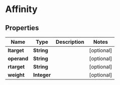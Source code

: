 

# Affinity


## Properties

Name | Type | Description | Notes
------------ | ------------- | ------------- | -------------
**ltarget** | **String** |  |  [optional]
**operand** | **String** |  |  [optional]
**rtarget** | **String** |  |  [optional]
**weight** | **Integer** |  |  [optional]



